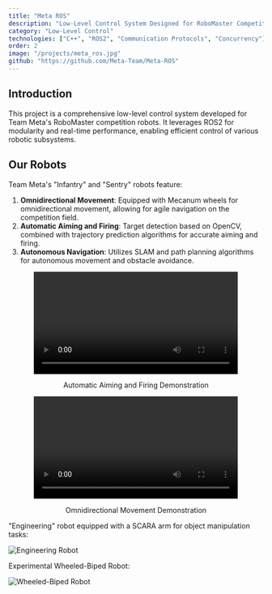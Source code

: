 ```yaml
---
title: "Meta ROS"
description: "Low-Level Control System Designed for RoboMaster Competition Team Meta"
category: "Low-Level Control"
technologies: ["C++", "ROS2", "Communication Protocols", "Concurrency"]
order: 2
image: "/projects/meta_ros.jpg"
github: "https://github.com/Meta-Team/Meta-ROS"
---
```


## Introduction

This project is a comprehensive low-level control system developed for Team Meta's RoboMaster competition robots.
It leverages ROS2 for modularity and real-time performance, enabling efficient control of various robotic subsystems.

## Our Robots

Team Meta's "Infantry" and "Sentry" robots feature:
1. **Omnidirectional Movement**: Equipped with Mecanum wheels for omnidirectional movement, allowing for agile navigation on the competition field.
2. **Automatic Aiming and Firing**: Target detection based on OpenCV, combined with trajectory prediction algorithms for accurate aiming and firing.
3. **Autonomous Navigation**: Utilizes SLAM and path planning algorithms for autonomous movement and obstacle avoidance.

<div style="text-align: center;">
	<video width="80%" controls>
		<source src="/projects/meta_ros_shooting.mp4" type="video/mp4">
		Your browser does not support the video tag.
	</video>
	<p>Automatic Aiming and Firing Demonstration</p>
</div>

<div style="text-align: center;">
	<video width="80%" controls>
		<source src="/projects/meta_ros_movement.mp4" type="video/mp4">
		Your browser does not support the video tag.
	</video>
	<p>Omnidirectional Movement Demonstration</p>
</div>

"Engineering" robot equipped with a SCARA arm for object manipulation tasks:

![Engineering Robot](/projects/meta_ros_engineering.jpg)

Experimental Wheeled-Biped Robot:

![Wheeled-Biped Robot](/projects/meta_ros_wl.jpg)

